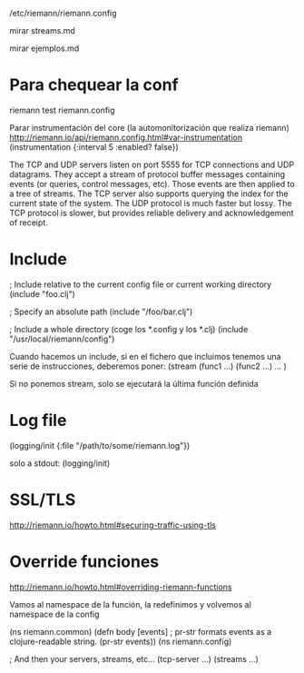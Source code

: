 /etc/riemann/riemann.config

mirar streams.md

mirar ejemplos.md

# Para chequear la conf
riemann test riemann.config

Parar instrumentación del core (la automonitorización que realiza riemann)
http://riemann.io/api/riemann.config.html#var-instrumentation
(instrumentation {:interval 5
                  :enabled? false})


The TCP and UDP servers listen on port 5555 for TCP connections and UDP datagrams. They accept a stream of protocol buffer messages containing events (or queries, control messages, etc). Those events are then applied to a tree of streams. The TCP server also supports querying the index for the current state of the system. The UDP protocol is much faster but lossy. The TCP protocol is slower, but provides reliable delivery and acknowledgement of receipt.


# Include
; Include relative to the current config file or current working directory
(include "foo.clj")

; Specify an absolute path
(include "/foo/bar.clj")

; Include a whole directory (coge los *.config y los *.clj)
(include "/usr/local/riemann/config")

Cuando hacemos un include, si en el fichero que incluimos tenemos una serie de instrucciones, deberemos poner:
(stream
  (func1 ...)
  (func2 ...)
  ...
)

Si no ponemos stream, solo se ejecutará la última función definida


# Log file
(logging/init {:file "/path/to/some/riemann.log"})

solo a stdout:
(logging/init)

# SSL/TLS
http://riemann.io/howto.html#securing-traffic-using-tls


# Override funciones
http://riemann.io/howto.html#overriding-riemann-functions

Vamos al namespace de la función, la redefinimos y volvemos al namespace de la config

(ns riemann.common)
(defn body [events]
  ; pr-str formats events as a clojure-readable string.
  (pr-str events))
(ns riemann.config)

; And then your servers, streams, etc...
(tcp-server ...)
(streams ...)
